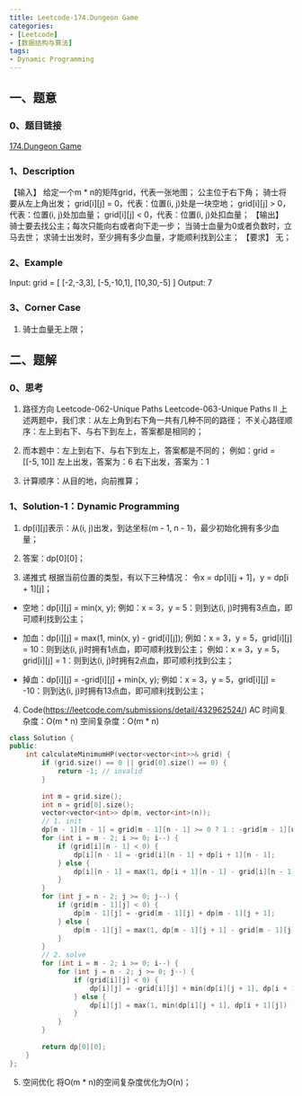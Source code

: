 ```yaml
---
title: Leetcode-174.Dungeon Game
categories: 
- [Leetcode]
- [数据结构与算法]
tags: 
- Dynamic Programming
---
```


## 一、题意

### 0、题目链接
[174.Dungeon Game](https://leetcode.com/problems/dungeon-game/)

### 1、Description
【输入】
给定一个m * n的矩阵grid，代表一张地图；
公主位于右下角；
骑士将要从左上角出发；
grid[i][j] = 0，代表：位置(i, j)处是一块空地；
grid[i][j] > 0，代表：位置(i, j)处加血量；
grid[i][j] < 0，代表：位置(i, j)处扣血量；
【输出】
骑士要去找公主；每次只能向右或者向下走一步；
当骑士血量为0或者负数时，立马去世；
求骑士出发时，至少拥有多少血量，才能顺利找到公主；
【要求】
无；

### 2、Example
Input: grid = 
[
    [-2,-3,3],
    [-5,-10,1],
    [10,30,-5]
]
Output: 7

<!-- more -->

### 3、Corner Case
1. 骑士血量无上限；

## 二、题解

### 0、思考
1. 路径方向
Leetcode-062-Unique Paths
Leetcode-063-Unique Paths II
上述两题中，我们求：从左上角到右下角一共有几种不同的路径；
不关心路径顺序：左上到右下、与右下到左上，答案都是相同的；

2. 而本题中：左上到右下、与右下到左上，答案都是不同的；
例如：grid = [[-5, 10]]
左上出发，答案为：6
右下出发，答案为：1

3. 计算顺序：从目的地，向前推算；

### 1、Solution-1：Dynamic Programming
1. dp[i][j]表示：从(i, j)出发，到达坐标(m - 1, n - 1)，最少初始化拥有多少血量；

2. 答案：dp[0][0]；

3. 递推式
根据当前位置的类型，有以下三种情况：
令x = dp[i][j + 1]，y = dp[i + 1][j]；
* 空地：dp[i][j] = min(x, y);
例如：x = 3，y = 5：则到达(i, j)时拥有3点血，即可顺利找到公主；

* 加血：dp[i][j] = max(1, min(x, y) - grid[i][j]);
例如：x = 3，y = 5，grid[i][j] = 10：则到达(i, j)时拥有1点血，即可顺利找到公主；
例如：x = 3，y = 5，grid[i][j] = 1：则到达(i, j)时拥有2点血，即可顺利找到公主；

* 掉血：dp[i][j] = -grid[i][j] + min(x, y);
例如：x = 3，y = 5，grid[i][j] = -10：则到达(i, j)时拥有13点血，即可顺利找到公主；

4. Code(https://leetcode.com/submissions/detail/432962524/)
AC
时间复杂度：O(m * n)
空间复杂度：O(m * n)
```C++
class Solution {
public:
    int calculateMinimumHP(vector<vector<int>>& grid) {
        if (grid.size() == 0 || grid[0].size() == 0) {
            return -1; // invalid
        }
        
        int m = grid.size();
        int n = grid[0].size();
        vector<vector<int>> dp(m, vector<int>(n));
        // 1. init
        dp[m - 1][n - 1] = grid[m - 1][n - 1] >= 0 ? 1 : -grid[m - 1][n - 1] + 1;
        for (int i = m - 2; i >= 0; i--) {
            if (grid[i][n - 1] < 0) {
                dp[i][n - 1] = -grid[i][n - 1] + dp[i + 1][n - 1];
            } else {
                dp[i][n - 1] = max(1, dp[i + 1][n - 1] - grid[i][n - 1]);
            }
        }
        for (int j = n - 2; j >= 0; j--) {
            if (grid[m - 1][j] < 0) {
                dp[m - 1][j] = -grid[m - 1][j] + dp[m - 1][j + 1];
            } else {
                dp[m - 1][j] = max(1, dp[m - 1][j + 1] - grid[m - 1][j]);
            }
        }
        // 2. solve
        for (int i = m - 2; i >= 0; i--) {
            for (int j = n - 2; j >= 0; j--) {
                if (grid[i][j] < 0) {
                    dp[i][j] = -grid[i][j] + min(dp[i][j + 1], dp[i + 1][j]);
                } else {
                    dp[i][j] = max(1, min(dp[i][j + 1], dp[i + 1][j]) - grid[i][j]);
                }
            }
        }        
            
        return dp[0][0];
    }
};
```

5. 空间优化
将O(m * n)的空间复杂度优化为O(n)；